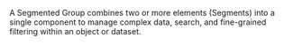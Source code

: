 A Segmented Group combines two or more elements (Segments) into a single component to manage complex data, search, and fine-grained filtering within an object or dataset.